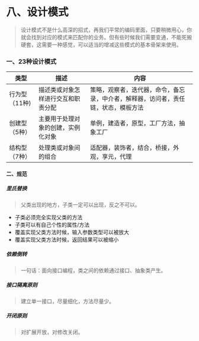 # 八、设计模式

>设计模式不是什么高深的招式，再我们平常的编码里面，只要稍微用心，你就会找到对应的模式来匹配你的业务。但有些时候我们需要变通，不能死搬硬套，这需要一种感觉，可以适当的增减这些模式的基本骨架来使用。

### 一、23种设计模式

| 类型|描述 |内容|
| ------ | ------ | ------ |
|  行为型（11种) |描述类或对象怎样进行交互和职责分配 |策略，观察者，迭代器，命令，备忘录，中介者，解释器，访问者，责任链，状态，模板方法|
| 创建型（5种） | 主要用于处理对象的创建，实例化对象 |单例，建造者，原型，工厂方法，抽象工厂|
|结构型（7种）| 处理类或对象间的组合 |适配器，装饰者，结合，桥接，外观，享元，代理|

#### 二、规范

##### 里氏替换

> 父类出现的地方，子类一定可以出现，反之不可以。

  * 子类必须完全实现父类的方法
  * 子类可以有自己个性的属性/方法
  * 覆盖实现父类方法时候，输入参数类型可以被放大
  * 覆盖实现父类方法时候，返回结果可以被缩小

##### 依赖倒转

> 一句话：面向接口编程，类之间的依赖通过接口、抽象类产生。

##### 接口隔离原则

> 建立单一接口，尽量细化，方法尽量少。
 
##### 开闭原则

> 对扩展开放，对修改关闭。 
 
 
  